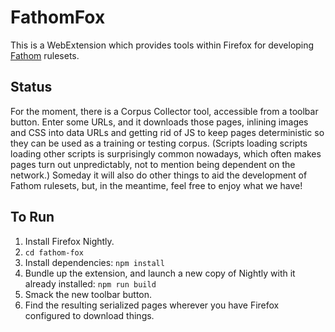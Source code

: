 # FathomFox
This is a WebExtension which provides tools within Firefox for developing [Fathom](http://mozilla.github.io/fathom/) rulesets.

## Status
For the moment, there is a Corpus Collector tool, accessible from a toolbar button. Enter some URLs, and it downloads those pages, inlining images and CSS into data URLs and getting rid of JS to keep pages deterministic so they can be used as a training or testing corpus. (Scripts loading scripts loading other scripts is surprisingly common nowadays, which often makes pages turn out unpredictably, not to mention being dependent on the network.) Someday it will also do other things to aid the development of Fathom rulesets, but, in the meantime, feel free to enjoy what we have!

## To Run
1. Install Firefox Nightly.
2. `cd fathom-fox`
3. Install dependencies: `npm install`
4. Bundle up the extension, and launch a new copy of Nightly with it already installed: `npm run build`
5. Smack the new toolbar button.
6. Find the resulting serialized pages wherever you have Firefox configured to download things.
